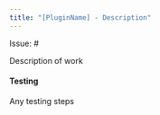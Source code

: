 ```yaml
---
title: "[PluginName] - Description"
---
```


Issue: #

Description of work

#### Testing

Any testing steps
